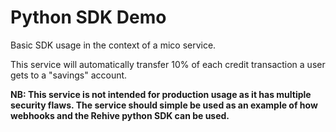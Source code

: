 # Python SDK Demo

Basic SDK usage in the context of a mico service.

This service will automatically transfer 10% of each credit transaction a user gets to a "savings" account.

**NB: This service is not intended for production usage as it has multiple security flaws. The service should simple be used as an example of how webhooks and the Rehive python SDK can be used.**

